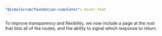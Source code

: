 ```yaml
---
"@simulacrum/foundation-simulator": minor:feat
---
```


To improve transparency and flexibility, we now include a page at the root that lists all of the routes, and the ability to signal which response to return.
